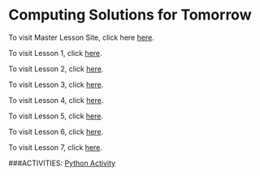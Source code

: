 # Computing Solutions for Tomorrow
To visit Master Lesson Site, click here [here](https://dbknox.github.io/computing_solutions_for_tomorrow/ALL%20LESSONS.html).

To visit Lesson 1, click [here](https://dbknox.github.io/computing_solutions_for_tomorrow/Lesson%201.html).

To visit Lesson 2, click [here](https://dbknox.github.io/computing_solutions_for_tomorrow/Lesson%202.html).

To visit Lesson 3, click [here](https://dbknox.github.io/computing_solutions_for_tomorrow/Lesson%203.html).

To visit Lesson 4, click [here](https://dbknox.github.io/computing_solutions_for_tomorrow/Lesson%204.html).

To visit Lesson 5, click [here](https://dbknox.github.io/computing_solutions_for_tomorrow/Lesson%205.html).

To visit Lesson 6, click [here](https://dbknox.github.io/computing_solutions_for_tomorrow/Lesson%206.html).

To visit Lesson 7, click [here](https://dbknox.github.io/computing_solutions_for_tomorrow/Lesson%207.html).

###ACTIVITIES:
[Python Activity](https://dbknox.github.io/computing_solutions_for_tomorrow/Python%20Activity.html)
